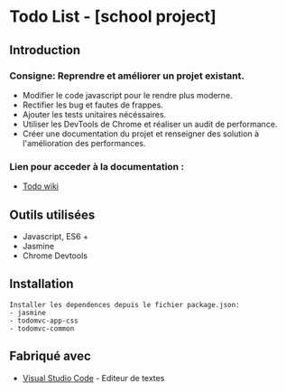 # Todo List - [school project]

## Introduction

### Consigne: Reprendre et améliorer un projet existant.
- Modifier le code javascript pour le rendre plus moderne.
- Rectifier les bug et fautes de frappes.
- Ajouter les tests unitaires nécéssaires.
- Utiliser les DevTools de Chrome et réaliser un audit de performance.
- Créer une documentation du projet et renseigner des solution à l'amélioration des performances.

### Lien pour acceder à la documentation :
* [Todo wiki](https://github.com/ChloeTrk/Todo-list-app/wiki)

## Outils utilisées
- Javascript, ES6 +
- Jasmine
- Chrome Devtools 

## Installation

    Installer les dependences depuis le fichier package.json: 
    - jasmine
    - todomvc-app-css
    - todomvc-common

## Fabriqué avec

* [Visual Studio Code](https://code.visualstudio.com/) - Editeur de textes

